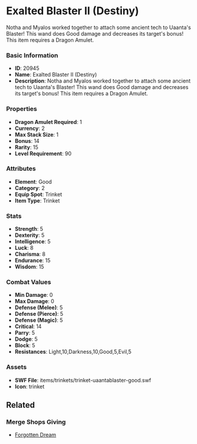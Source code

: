 # Exalted Blaster II (Destiny)

Notha and Myalos worked together to attach some ancient tech to Uaanta's Blaster! This wand does Good damage and decreases its target's bonus! This item requires a Dragon Amulet.

### Basic Information

- **ID**: 20945
- **Name**: Exalted Blaster II (Destiny)
- **Description**: Notha and Myalos worked together to attach some ancient tech to Uaanta&#039;s Blaster! This wand does Good damage and decreases its target&#039;s bonus! This item requires a Dragon Amulet.

### Properties

- **Dragon Amulet Required**: 1
- **Currency**: 2
- **Max Stack Size**: 1
- **Bonus**: 14
- **Rarity**: 15
- **Level Requirement**: 90

### Attributes

- **Element**: Good
- **Category**: 2
- **Equip Spot**: Trinket
- **Item Type**: Trinket

### Stats

- **Strength**: 5
- **Dexterity**: 5
- **Intelligence**: 5
- **Luck**: 8
- **Charisma**: 8
- **Endurance**: 15
- **Wisdom**: 15

### Combat Values

- **Min Damage**: 0
- **Max Damage**: 0
- **Defense (Melee)**: 5
- **Defense (Pierce)**: 5
- **Defense (Magic)**: 5
- **Critical**: 14
- **Parry**: 5
- **Dodge**: 5
- **Block**: 5
- **Resistances**: Light,10,Darkness,10,Good,5,Evil,5

### Assets

- **SWF File**: items/trinkets/trinket-uaantablaster-good.swf
- **Icon**: trinket

## Related

### Merge Shops Giving

- [Forgotten Dream](../merge-shops/367-forgotten-dream.md)

